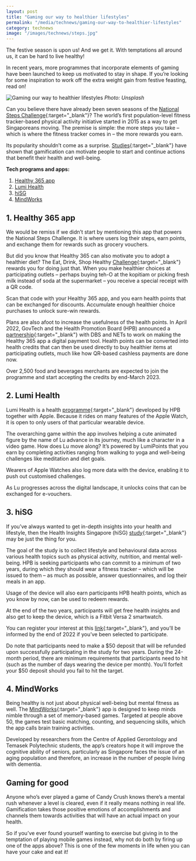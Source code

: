 ```yaml
---
layout: post
title: "Gaming our way to healthier lifestyles"
permalink: "/media/technews/gaming-our-way-to-healthier-lifestyles"
category: technews
image: "/images/technews/steps.jpg"
---
```


The festive season is upon us! And we get it. With temptations all around us, it can be hard to live healthy!

In recent years, more programmes that incorporate elements of gaming have been launched to keep us motivated to stay in shape. If you’re looking for some inspiration to work off the extra weight gain from festive feasting, read on!

![Gaming our way to healthier lifestyles](/images/technews/steps.jpg)
*Photo: Unsplash*

Can you believe there have already been seven seasons of the [National Steps Challenge](https://www.tech.gov.sg/media/technews/stepping-up-to-the-healthy-challenge){:target="_blank"}? The world’s first population-level fitness tracker-based physical activity initiative started in 2015 as a way to get Singaporeans moving. The premise is simple: the more steps you take – which is where the fitness tracker comes in – the more rewards you earn. 

Its popularity shouldn’t come as a surprise. [Studies](https://pubmed.ncbi.nlm.nih.gov/30135818/){:target="_blank"} have shown that gamification can motivate people to start and continue actions that benefit their health and well-being.

**Tech programs and apps:**
1. [Healthy 365 app](/media/technews/gaming-our-way-to-healthier-lifestyles#1-healthy-365-app)
2. [Lumi Health](/media/technews/gaming-our-way-to-healthier-lifestyles#2-lumi-health)
3. [hiSG](/media/technews/gaming-our-way-to-healthier-lifestyles#3-hiSG)
4. [MindWorks](/media/technews/gaming-our-way-to-healthier-lifestyles#4-mindworks)

## 1. Healthy 365 app

We would be remiss if we didn’t start by mentioning this app that powers the National Steps Challenge. It is where users log their steps, earn points, and exchange them for rewards such as grocery vouchers.

But did you know that Healthy 365 can also motivate you to adopt a healthier diet? The Eat, Drink, Shop Healthy [Challenge](https://www.healthhub.sg/programmes/136/eat-drink-shop-healthy-challenge){:target="_blank"} rewards you for doing just that. When you make healthier choices at participating outlets – perhaps buying teh-O at the kopitiam or picking fresh milk instead of soda at the supermarket – you receive a special receipt with a QR code. 

Scan that code with your Healthy 365 app, and you earn health points that can be exchanged for discounts. Accumulate enough healthier choice purchases to unlock sure-win rewards. 

Plans are also afoot to increase the usefulness of the health points. In April 2022, GovTech and the Health Promotion Board (HPB) announced a [partnership](https://www.businesstimes.com.sg/sme/dbs-partners-govtech-nets-hpb-to-launch-digital-payment-method-for-healthier-fb-options){:target="_blank"} with DBS and NETs to work on making the Healthy 365 app a digital payment tool. Health points can be converted into health credits that can then be used directly to buy healthier items at participating outlets, much like how QR-based cashless payments are done now. 

Over 2,500 food and beverages merchants are expected to join the programme and start accepting the credits by end-March 2023.

## 2. Lumi Health

Lumi Health is a health [programme](https://www.lumihealth.sg){:target="_blank"} developed by HPB together with Apple. Because it rides on many features of the Apple Watch, it is open to only users of that particular wearable device. 

The overarching game within the app involves helping a cute animated figure by the name of Lu advance in its journey, much like a character in a video game. How does Lu move along? It’s powered by LumiPoints that you earn by completing activities ranging from walking to yoga and well-being challenges like meditation and diet goals. 

Wearers of Apple Watches also log more data with the device, enabling it to push out customised challenges. 

As Lu progresses across the digital landscape, it unlocks coins that can be exchanged for e-vouchers. 

## 3. hiSG

If you’ve always wanted to get in-depth insights into your health and lifestyle, then the Health Insights Singapore (hiSG) [study](https://hpb.gov.sg/healthy-living/hisg){:target="_blank"} may be just the thing for you. 

The goal of the study is to collect lifestyle and behavioural data across various health topics such as physical activity, nutrition, and mental well-being. HPB is seeking participants who can commit to a minimum of two years, during which they should wear a fitness tracker – which will be issued to them – as much as possible, answer questionnaires, and log their meals in an app. 

Usage of the device will also earn participants HPB health points, which as you know by now, can be used to redeem rewards. 

At the end of the two years, participants will get free health insights and also get to keep the device, which is a Fitbit Versa 2 smartwatch. 

You can register your interest at this [link](https://form.gov.sg/#!/5e52b08786290e0013b5e8f1){:target="_blank"}, and you’ll be informed by the end of 2022 if you’ve been selected to participate. 

Do note that participants need to make a $50 deposit that will be refunded upon successfully participating in the study for two years. During the 24-month period, there are minimum requirements that participants need to hit (such as the number of days wearing the device per month). You’ll forfeit your $50 deposit should you fail to hit the target. 

## 4. MindWorks

Being healthy is not just about physical well-being but mental fitness as well. The [MindWorks](https://www.straitstimes.com/singapore/brain-training-game-launched-to-boost-seniors-cognitive-health){:target="_blank"} app is designed to keep minds nimble through a set of memory-based games. Targeted at people above 50, the games test basic matching, counting, and sequencing skills, which the app calls brain training activities. 

Developed by researchers from the Centre of Applied Gerontology and Temasek Polytechnic students, the app’s creators hope it will improve the cognitive ability of seniors, particularly as Singapore faces the issue of an aging population and therefore, an increase in the number of people living with dementia.

## Gaming for good

Anyone who’s ever played a game of Candy Crush knows there’s a mental rush whenever a level is cleared, even if it really means nothing in real life. Gamification takes those positive emotions of accomplishments and channels them towards activities that will have an actual impact on your health. 

So if you’ve ever found yourself wanting to exercise but giving in to the temptation of playing mobile games instead, why not do both by firing up one of the apps above? This is one of the few moments in life when you can have your cake and eat it!

